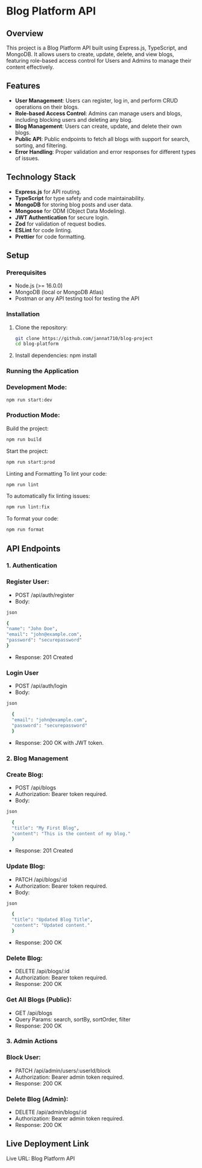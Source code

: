# Blog Platform API

## Overview

This project is a Blog Platform API built using Express.js, TypeScript, and MongoDB. It allows users to create, update, delete, and view blogs, featuring role-based access control for Users and Admins to manage their content effectively.

## Features

- **User Management**: Users can register, log in, and perform CRUD operations on their blogs.
- **Role-based Access Control**: Admins can manage users and blogs, including blocking users and deleting any blog.
- **Blog Management**: Users can create, update, and delete their own blogs.
- **Public API**: Public endpoints to fetch all blogs with support for search, sorting, and filtering.
- **Error Handling**: Proper validation and error responses for different types of issues.

## Technology Stack

- **Express.js** for API routing.
- **TypeScript** for type safety and code maintainability.
- **MongoDB** for storing blog posts and user data.
- **Mongoose** for ODM (Object Data Modeling).
- **JWT Authentication** for secure login.
- **Zod** for validation of request bodies.
- **ESLint** for code linting.
- **Prettier** for code formatting.

## Setup

### Prerequisites

- Node.js (>= 16.0.0)
- MongoDB (local or MongoDB Atlas)
- Postman or any API testing tool for testing the API

### Installation

1. Clone the repository:
   ```bash
   git clone https://github.com/jannat710/blog-project
   cd blog-platform
   ```
2. Install dependencies: npm install

### Running the Application

### Development Mode:

```bash
npm run start:dev
```

### Production Mode:

Build the project:

```bash
npm run build
```

Start the project:

```bash
npm run start:prod
```

Linting and Formatting
To lint your code:

```bash
npm run lint
```

To automatically fix linting issues:

```bash
npm run lint:fix
```

To format your code:

```bash
npm run format
```

## API Endpoints

### **1. Authentication**

### Register User:

- POST /api/auth/register
- Body:

```bash
json

{
"name": "John Doe",
"email": "john@example.com",
"password": "securepassword"
}
```

- Response: 201 Created

### Login User

- POST /api/auth/login
- Body:

```bash
json

  {
  "email": "john@example.com",
  "password": "securepassword"
  }
```

- Response: 200 OK with JWT token.

### **2. Blog Management**

### Create Blog:

- POST /api/blogs
- Authorization: Bearer token required.
- Body:

```bash
json

  {
  "title": "My First Blog",
  "content": "This is the content of my blog."
  }
```

- Response: 201 Created

### Update Blog:

- PATCH /api/blogs/:id
- Authorization: Bearer token required.
- Body:

```bash
json

  {
  "title": "Updated Blog Title",
  "content": "Updated content."
  }
```

- Response: 200 OK

### Delete Blog:

- DELETE /api/blogs/:id
- Authorization: Bearer token required.
- Response: 200 OK

### Get All Blogs (Public):

- GET /api/blogs
- Query Params: search, sortBy, sortOrder, filter
- Response: 200 OK

### **3. Admin Actions**

### Block User:

- PATCH /api/admin/users/:userId/block
- Authorization: Bearer admin token required.
- Response: 200 OK

### Delete Blog (Admin):

- DELETE /api/admin/blogs/:id
- Authorization: Bearer admin token required.
- Response: 200 OK

## Live Deployment Link

Live URL: Blog Platform API

